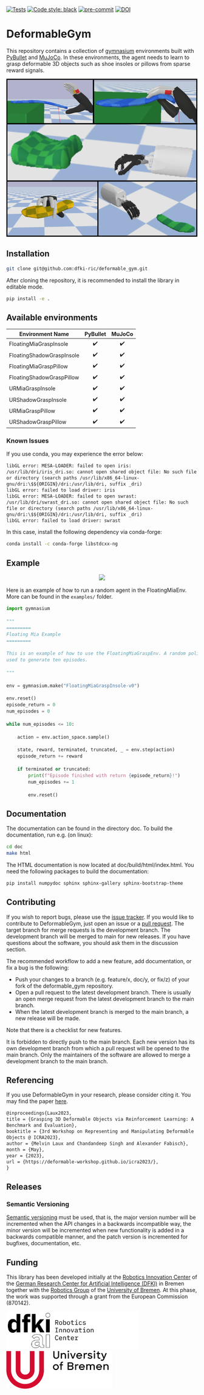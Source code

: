 [![Tests](https://github.com/dfki-ric/deformable_gym/actions/workflows/test.yaml/badge.svg)](https://github.com/dfki-ric/deformable_gym/actions/workflows/test.yaml)
[![Code style: black](https://img.shields.io/badge/code%20style-black-000000.svg)](https://github.com/psf/black)
[![pre-commit](https://img.shields.io/badge/pre--commit-enabled-brightgreen?logo=pre-commit)](https://github.com/pre-commit/pre-commit)
[![DOI](https://zenodo.org/badge/624321096.svg)](https://doi.org/10.5281/zenodo.15742434)

# DeformableGym

This repository contains a collection of [gymnasium](https://github.com/Farama-Foundation/Gymnasium) environments built with [PyBullet](https://pybullet.org/) and [MuJoCo](https://github.com/google-deepmind/mujoco).
In these environments, the agent needs to learn to grasp deformable 3D objects such as shoe insoles or pillows from sparse reward signals.

<p align="center">
  <img src="doc/source/_static/defgym.svg"/>
</p>

## Installation

```bash
git clone git@github.com:dfki-ric/deformable_gym.git
```

After cloning the repository, it is recommended to install the library in editable mode.

```bash
pip install -e .
```

## Available environments

| Environment Name          |      PyBullet      |       MuJoCo       |
| ------------------------- | :----------------: | :----------------: |
| FloatingMiaGraspInsole    | :heavy_check_mark: | :heavy_check_mark: |
| FloatingShadowGraspInsole | :heavy_check_mark: | :heavy_check_mark: |
| FloatingMiaGraspPillow    | :heavy_check_mark: | :heavy_check_mark: |
| FloatingShadowGraspPillow | :heavy_check_mark: | :heavy_check_mark: |
| URMiaGraspInsole          | :heavy_check_mark: | :heavy_check_mark: |
| URShadowGraspInsole       | :heavy_check_mark: | :heavy_check_mark: |
| URMiaGraspPillow          | :heavy_check_mark: | :heavy_check_mark: |
| URShadowGraspPillow       | :heavy_check_mark: | :heavy_check_mark: |

### Known Issues

If you use conda, you may experience the error below:

```
libGL error: MESA-LOADER: failed to open iris: /usr/lib/dri/iris_dri.so: cannot open shared object file: No such file or directory (search paths /usr/lib/x86_64-linux-gnu/dri:\$${ORIGIN}/dri:/usr/lib/dri, suffix _dri)
libGL error: failed to load driver: iris
libGL error: MESA-LOADER: failed to open swrast: /usr/lib/dri/swrast_dri.so: cannot open shared object file: No such file or directory (search paths /usr/lib/x86_64-linux-gnu/dri:\$${ORIGIN}/dri:/usr/lib/dri, suffix _dri)
libGL error: failed to load driver: swrast
```
In this case, install the following dependency via conda-forge:

```bash
conda install -c conda-forge libstdcxx-ng
```

## Example

<p align="center">
  <img src="doc/source/_static/grasp_grid.gif" />
</p>

Here is an example of how to run a random agent in the FloatingMiaEnv. More can be found in the `examples/` folder.

```Python
import gymnasium

"""
=========
Floating Mia Example
=========

This is an example of how to use the FloatingMiaGraspEnv. A random policy is then
used to generate ten episodes.

"""

env = gymnasium.make("FloatingMiaGraspInsole-v0")

env.reset()
episode_return = 0
num_episodes = 0

while num_episodes <= 10:

    action = env.action_space.sample()

    state, reward, terminated, truncated, _ = env.step(action)
    episode_return += reward

    if terminated or truncated:
        print(f"Episode finished with return {episode_return}!")
        num_episodes += 1

        env.reset()

```

## Documentation

The documentation can be found in the directory doc. To build the documentation, run e.g. (on linux):

```bash
cd doc
make html
```

The HTML documentation is now located at doc/build/html/index.html. You need the following packages to build the documentation:

```bash
pip install numpydoc sphinx sphinx-gallery sphinx-bootstrap-theme
```

## Contributing

If you wish to report bugs, please use the [issue tracker](https://github.com/dfki-ric/deformable_gym/issues). If you would like to contribute to DeformableGym, just open an issue or a
[pull request](https://github.com/dfki-ric/deformable_gym/pulls). The target branch for
merge requests is the development branch. The development branch will be merged to main for new releases. If you have
questions about the software, you should ask them in the discussion section.

The recommended workflow to add a new feature, add documentation, or fix a bug is the following:

- Push your changes to a branch (e.g. feature/x, doc/y, or fix/z) of your fork of the deformable_gym repository.
- Open a pull request to the latest development branch. There is usually an open merge request from the latest development branch to the main branch.
- When the latest development branch is merged to the main branch, a new release will be made.

Note that there is a checklist for new features.

It is forbidden to directly push to the main branch. Each new version has its own development branch from which a pull request will be opened to the main branch. Only the maintainers of the software are allowed to merge a development branch to the main branch.

## Referencing

If you use DeformableGym in your research, please consider citing it. You may find the paper [here](https://deformable-workshop.github.io/icra2023/spotlight/03-Laux-spotlight.pdf).

```
@inproceedings{Laux2023,
title = {Grasping 3D Deformable Objects via Reinforcement Learning: A Benchmark and Evaluation},
booktitle = {3rd Workshop on Representing and Manipulating Deformable Objects @ ICRA2023},
author = {Melvin Laux and Chandandeep Singh and Alexander Fabisch},
month = {May},
year = {2023},
url = {https://deformable-workshop.github.io/icra2023/},
}
```

## Releases

### Semantic Versioning

[Semantic versioning](https://semver.org/) must be used, that is, the major version number will be
incremented when the API changes in a backwards incompatible way, the minor
version will be incremented when new functionality is added in a backwards
compatible manner, and the patch version is incremented for bugfixes,
documentation, etc.

## Funding

This library has been developed initially at the
[Robotics Innovation Center](http://robotik.dfki-bremen.de/en/startpage.html) of the
[German Research Center for Artificial Intelligence (DFKI)](http://www.dfki.de) in Bremen together with the
[Robotics Group](https://robotik.dfki-bremen.de/en/about-us/university-of-bremen-robotics-group.html) of the
[University of Bremen](http://www.uni-bremen.de/en.html). At this phase, the work was supported through a grant from the European
Commission (870142).

<p float="left">
    <img src="doc/source/_static/DFKI_Logo.png" height="100px" />
    <img src="doc/source/_static/Uni_Logo.png" height="100px" />
</p>
